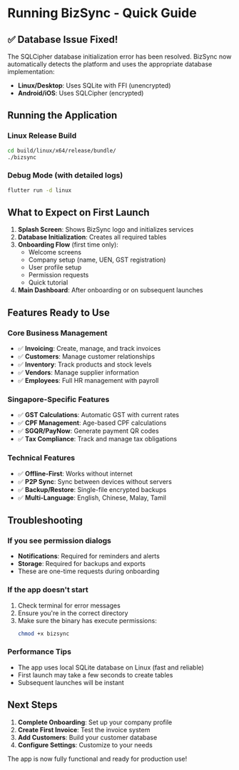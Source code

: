 # Running BizSync - Quick Guide

## ✅ Database Issue Fixed!

The SQLCipher database initialization error has been resolved. BizSync now automatically detects the platform and uses the appropriate database implementation:

- **Linux/Desktop**: Uses SQLite with FFI (unencrypted)
- **Android/iOS**: Uses SQLCipher (encrypted)

## Running the Application

### Linux Release Build
```bash
cd build/linux/x64/release/bundle/
./bizsync
```

### Debug Mode (with detailed logs)
```bash
flutter run -d linux
```

## What to Expect on First Launch

1. **Splash Screen**: Shows BizSync logo and initializes services
2. **Database Initialization**: Creates all required tables
3. **Onboarding Flow** (first time only):
   - Welcome screens
   - Company setup (name, UEN, GST registration)
   - User profile setup
   - Permission requests
   - Quick tutorial
4. **Main Dashboard**: After onboarding or on subsequent launches

## Features Ready to Use

### Core Business Management
- ✅ **Invoicing**: Create, manage, and track invoices
- ✅ **Customers**: Manage customer relationships
- ✅ **Inventory**: Track products and stock levels
- ✅ **Vendors**: Manage supplier information
- ✅ **Employees**: Full HR management with payroll

### Singapore-Specific Features
- ✅ **GST Calculations**: Automatic GST with current rates
- ✅ **CPF Management**: Age-based CPF calculations
- ✅ **SGQR/PayNow**: Generate payment QR codes
- ✅ **Tax Compliance**: Track and manage tax obligations

### Technical Features
- ✅ **Offline-First**: Works without internet
- ✅ **P2P Sync**: Sync between devices without servers
- ✅ **Backup/Restore**: Single-file encrypted backups
- ✅ **Multi-Language**: English, Chinese, Malay, Tamil

## Troubleshooting

### If you see permission dialogs
- **Notifications**: Required for reminders and alerts
- **Storage**: Required for backups and exports
- These are one-time requests during onboarding

### If the app doesn't start
1. Check terminal for error messages
2. Ensure you're in the correct directory
3. Make sure the binary has execute permissions:
   ```bash
   chmod +x bizsync
   ```

### Performance Tips
- The app uses local SQLite database on Linux (fast and reliable)
- First launch may take a few seconds to create tables
- Subsequent launches will be instant

## Next Steps

1. **Complete Onboarding**: Set up your company profile
2. **Create First Invoice**: Test the invoice system
3. **Add Customers**: Build your customer database
4. **Configure Settings**: Customize to your needs

The app is now fully functional and ready for production use!